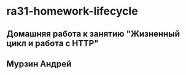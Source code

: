 # ra31-homework-lifecycle

## Домашняя работа к занятию "Жизненный цикл и работа с HTTP"

## Мурзин Андрей
